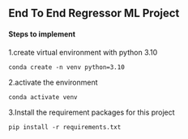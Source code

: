 ## End To End Regressor ML Project

#### Steps to implement
1.create virtual environment with python 3.10
```
conda create -n venv python=3.10
```
2.activate the environment
```
conda activate venv 
```

3.Install the requirement packages for this project
```
pip install -r requirements.txt 
```

